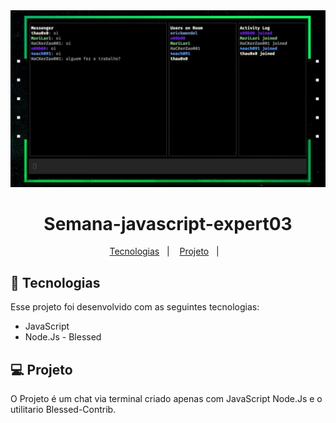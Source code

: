 <div align="center">
  <img alt="AppVideo" title="Vídeo do App" src="screen-semanajs03.jpg" />

# Semana-javascript-expert03

</div>
<p align="center">
  <a href="#-tecnologias">Tecnologias</a>&nbsp;&nbsp;&nbsp;|&nbsp;&nbsp;&nbsp;
  <a href="#-projeto">Projeto</a>&nbsp;&nbsp;&nbsp;|&nbsp;&nbsp;&nbsp;

</p>

## 🚀 Tecnologias

Esse projeto foi desenvolvido com as seguintes tecnologias:

- JavaScript
- Node.Js - Blessed

## 💻 Projeto

O Projeto é um chat via terminal criado apenas com JavaScript Node.Js e o utilitario Blessed-Contrib.
